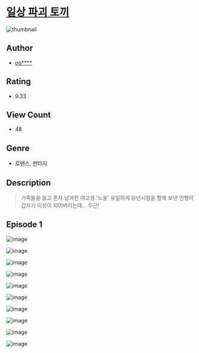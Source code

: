 # [일상 파괴 토끼](https://comic.naver.com/challenge/list?titleId=810579)
![thumbnail](https://image-comic.pstatic.net/user_contents_data/challenge_comic/2023/05/24/366932/upload_3774970181875806513_480x623.jpeg)

## Author
- [oo****](https://comic.naver.com/artistTitle?id=366932)

## Rating
- 9.33

## View Count
- 48

## Genre
- 로맨스, 판타지

## Description
> 가족들을 잃고 혼자 남겨진 여고생 '노을' 유일하게 유년시절을 함께 보낸 인형이 갑자기 이성이 되어버리는데... 두근!


## Episode 1
![image](https://image-comic.pstatic.net/user_contents_data/challenge_comic/2023/05/24/366932/upload_3906368225107261028.jpeg)

![image](https://image-comic.pstatic.net/user_contents_data/challenge_comic/2023/05/24/366932/upload_4062591243918927413.jpeg)

![image](https://image-comic.pstatic.net/user_contents_data/challenge_comic/2023/05/24/366932/upload_4062916905515628600.jpeg)

![image](https://image-comic.pstatic.net/user_contents_data/challenge_comic/2023/05/24/366932/upload_7148120128354334563.jpeg)

![image](https://image-comic.pstatic.net/user_contents_data/challenge_comic/2023/05/24/366932/upload_7076904755089596983.jpeg)

![image](https://image-comic.pstatic.net/user_contents_data/challenge_comic/2023/05/24/366932/upload_3775760533114216756.jpeg)

![image](https://image-comic.pstatic.net/user_contents_data/challenge_comic/2023/05/24/366932/upload_7161113069387079988.jpeg)

![image](https://image-comic.pstatic.net/user_contents_data/challenge_comic/2023/05/24/366932/upload_3834923041879962930.jpeg)

![image](https://image-comic.pstatic.net/user_contents_data/challenge_comic/2023/05/24/366932/upload_7221633475751273528.jpeg)

![image](https://image-comic.pstatic.net/user_contents_data/challenge_comic/2023/05/24/366932/upload_7076341633270364465.jpeg)
